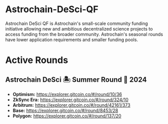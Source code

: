# Astrochain-DeSci-QF
Astrochain DeSci QF is Astrochain's small-scale community funding initiative allowing new and ambitious decentralized science projects to access funding from the broader community. Astrochain's seasonal rounds have lower application requirements and smaller funding pools.

# Active Rounds
## Astrochain DeSci 🏝️ Summer Round 🥥 2024
* **Optimism:** https://explorer.gitcoin.co/#/round/10/36
* **ZkSync Era:** https://explorer.gitcoin.co/#/round/324/10
* **Arbitrum:** https://explorer.gitcoin.co/#/round/42161/373
* **Base:** https://explorer.gitcoin.co/#/round/8453/28
* **Polygon:** https://explorer.gitcoin.co/#/round/137/20
